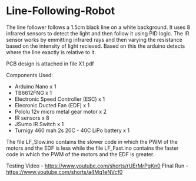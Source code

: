 # Line-Following-Robot

The line follower follows a 1.5cm black line on a white background. It uses 8 infrared sensors to detect the light and then follow it using PID logic. The IR sensor works by emmitting infrared rays and then varying the resistance based on the intensity of light recieved. Based on this the arduino detects where the line exactly is relative to it. 

PCB design is attached in file X1.pdf

Components Used:

- Arduino Nano x 1 
- TB6612FNG x 1
- Electronic Speed Controller (ESC) x 1 
- Elecronic Ducted Fan (EDF) x 1
- Pololu 12v micro metal gear motor x 2
- IR sensors x 8
- JSumo IR Switch x 1
- Turnigy 460 mah 2s 20C - 40C LiPo battery x 1

The file LF_Slow.ino contains the slower code in which the PWM of the motors and the EDF is less while the file LF_Fast.ino contains the faster code in which the PWM of the motors and the EDF is greater.

Testing Video - https://www.youtube.com/shorts/rUErMrPgKn0
FInal Run - https://www.youtube.com/shorts/a4Mq1eNVcf0
